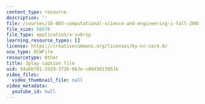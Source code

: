 ```yaml
---
content_type: resource
description: ''
file: /courses/18-085-computational-science-and-engineering-i-fall-2008/94a6bf01332937268b3ec86d3013951b_ZOBgPxmXeVM.srt
file_size: 56578
file_type: application/x-subrip
learning_resource_types: []
license: https://creativecommons.org/licenses/by-nc-sa/4.0/
ocw_type: OCWFile
resourcetype: Other
title: 3play caption file
uid: 94a6bf01-3329-3726-8b3e-c86d3013951b
video_files:
  video_thumbnail_file: null
video_metadata:
  youtube_id: null
---
```

